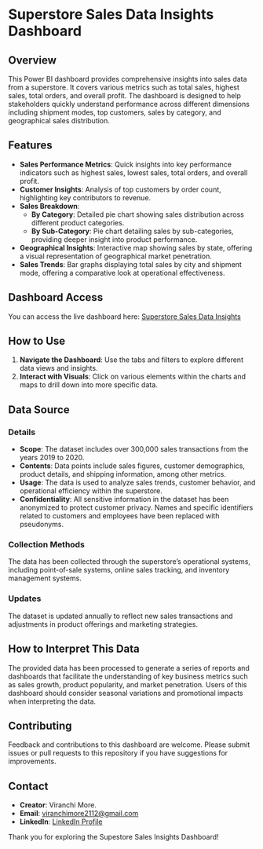 # Superstore Sales Data Insights Dashboard

## Overview
This Power BI dashboard provides comprehensive insights into sales data from a superstore. It covers various metrics such as total sales, highest sales, total orders, and overall profit. The dashboard is designed to help stakeholders quickly understand performance across different dimensions including shipment modes, top customers, sales by category, and geographical sales distribution.

## Features
- **Sales Performance Metrics**: Quick insights into key performance indicators such as highest sales, lowest sales, total orders, and overall profit.
- **Customer Insights**: Analysis of top customers by order count, highlighting key contributors to revenue.
- **Sales Breakdown**:
  - **By Category**: Detailed pie chart showing sales distribution across different product categories.
  - **By Sub-Category**: Pie chart detailing sales by sub-categories, providing deeper insight into product performance.
- **Geographical Insights**: Interactive map showing sales by state, offering a visual representation of geographical market penetration.
- **Sales Trends**: Bar graphs displaying total sales by city and shipment mode, offering a comparative look at operational effectiveness.

## Dashboard Access
You can access the live dashboard here: [Superstore Sales Data Insights](https://app.powerbi.com/links/DaHjTahyf0?ctid=a8d3e12a-a4f9-47c3-b7bd-0f18f50c4713&pbi_source=linkShare)

## How to Use
1. **Navigate the Dashboard**: Use the tabs and filters to explore different data views and insights.
2. **Interact with Visuals**: Click on various elements within the charts and maps to drill down into more specific data.

## Data Source

### Details
- **Scope**: The dataset includes over 300,000 sales transactions from the years 2019 to 2020.
- **Contents**: Data points include sales figures, customer demographics, product details, and shipping information, among other metrics.
- **Usage**: The data is used to analyze sales trends, customer behavior, and operational efficiency within the superstore.
- **Confidentiality**: All sensitive information in the dataset has been anonymized to protect customer privacy. Names and specific identifiers related to customers and employees have been replaced with pseudonyms.

### Collection Methods
The data has been collected through the superstore’s operational systems, including point-of-sale systems, online sales tracking, and inventory management systems.

### Updates
The dataset is updated annually to reflect new sales transactions and adjustments in product offerings and marketing strategies.

## How to Interpret This Data
The provided data has been processed to generate a series of reports and dashboards that facilitate the understanding of key business metrics such as sales growth, product popularity, and market penetration. Users of this dashboard should consider seasonal variations and promotional impacts when interpreting the data.


## Contributing
Feedback and contributions to this dashboard are welcome. Please submit issues or pull requests to this repository if you have suggestions for improvements.

## Contact
- **Creator**: Viranchi More.
- **Email**: [viranchimore2112@gmail.com](mailto:viranchimore2112@gmail.com)
- **LinkedIn**: [LinkedIn Profile](https://www.linkedin.com/in/viranchimore/)

Thank you for exploring the Supestore Sales Insights Dashboard!
